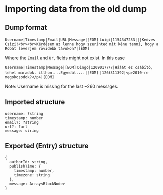 # Importing data from the old dump

## Dump format

`Username|Timestamp|Email|URL|Message|[EOM]`
`Luigi|1154347233|||Kedves Csizi!<br><br>Kérdésem az lenne hogy szerinted mit kéne tenni, hogy a Robát leverjem rövidebb távokon?|[EOM]`

Where the `Email` and `Url` fields might not exist. In this case

`Username|Timestamp|Message|[EOM]`
`Dingo|1209017777|Hááát ez csábító, lehet maradok. itthon....Egyedül....|[EOM]`
`|1265311392|<p>2010-re megokosodok?</p>|[EOM]`

Note: Username is missing for the last ~260 messages.

## Imported structure

```
username: ?string
timestamp: number
email?: ?string
url?: ?url
message: string
```

## Exported (Entry) structure

```
{
  authorId: string,
  publishTime: {
    timestamp: number,
    timezone: string
  },
  message: Array<BlockNode>
}
```
